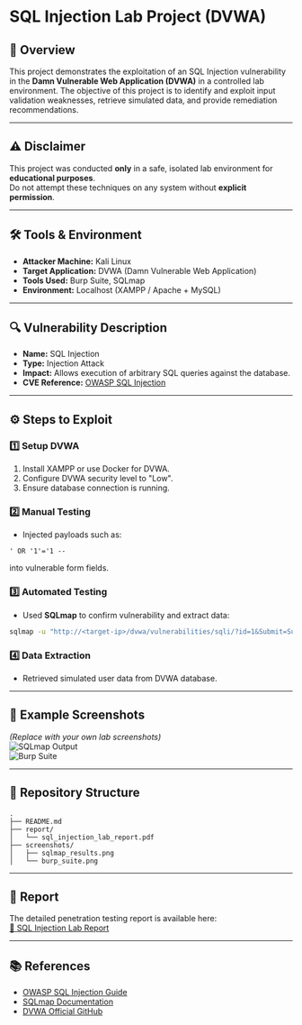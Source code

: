 # SQL Injection Lab Project (DVWA)

## 📌 Overview
This project demonstrates the exploitation of an SQL Injection vulnerability in the **Damn Vulnerable Web Application (DVWA)** in a controlled lab environment.
The objective of this project is to identify and exploit input validation weaknesses, retrieve simulated data, and provide remediation recommendations.

---

## ⚠️ Disclaimer
This project was conducted **only** in a safe, isolated lab environment for **educational purposes**.  
Do not attempt these techniques on any system without **explicit permission**.

---

## 🛠 Tools & Environment
- **Attacker Machine:** Kali Linux
- **Target Application:** DVWA (Damn Vulnerable Web Application)
- **Tools Used:** Burp Suite, SQLmap
- **Environment:** Localhost (XAMPP / Apache + MySQL)

---

## 🔍 Vulnerability Description
- **Name:** SQL Injection
- **Type:** Injection Attack
- **Impact:** Allows execution of arbitrary SQL queries against the database.
- **CVE Reference:** [OWASP SQL Injection](https://owasp.org/www-community/attacks/SQL_Injection)

---

## ⚙️ Steps to Exploit
### 1️⃣ Setup DVWA
1. Install XAMPP or use Docker for DVWA.
2. Configure DVWA security level to "Low".
3. Ensure database connection is running.

### 2️⃣ Manual Testing
- Injected payloads such as:
```
' OR '1'='1 --
```
into vulnerable form fields.

### 3️⃣ Automated Testing
- Used **SQLmap** to confirm vulnerability and extract data:
```bash
sqlmap -u "http://<target-ip>/dvwa/vulnerabilities/sqli/?id=1&Submit=Submit" --cookie="PHPSESSID=xxxx; security=low" --dbs
```

### 4️⃣ Data Extraction
- Retrieved simulated user data from DVWA database.

---

## 📸 Example Screenshots
*(Replace with your own lab screenshots)*  
![SQLmap Output](screenshots/sqlmap_results.png)  
![Burp Suite](screenshots/burp_suite.png)  

---

## 📂 Repository Structure
```
.
├── README.md
├── report/
│   └── sql_injection_lab_report.pdf
├── screenshots/
│   ├── sqlmap_results.png
│   └── burp_suite.png
```

---

## 📑 Report
The detailed penetration testing report is available here:  
[📄 SQL Injection Lab Report](report/sql_injection_lab_report.pdf)

---

## 📚 References
- [OWASP SQL Injection Guide](https://owasp.org/www-community/attacks/SQL_Injection)
- [SQLmap Documentation](http://sqlmap.org/)
- [DVWA Official GitHub](https://github.com/digininja/DVWA)
